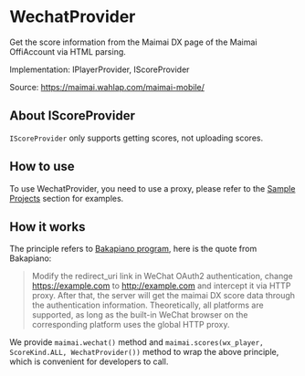 # WechatProvider

Get the score information from the Maimai DX page of the Maimai OffiAccount via HTML parsing.

Implementation: IPlayerProvider, IScoreProvider

Source: https://maimai.wahlap.com/maimai-mobile/

## About IScoreProvider

`IScoreProvider` only supports getting scores, not uploading scores.

## How to use

To use WechatProvider, you need to use a proxy, please refer to the [Sample Projects](../dev/samples.md) section for examples.

## How it works

The principle refers to [Bakapiano program](https://github.com/bakapiano/maimaidx-prober-proxy-updater), here is the quote from Bakapiano:

> Modify the redirect_uri link in WeChat OAuth2 authentication, change https://example.com to http://example.com and intercept it via HTTP proxy. After that, the server will get the maimai DX score data through the authentication information. Theoretically, all platforms are supported, as long as the built-in WeChat browser on the corresponding platform uses the global HTTP proxy.

We provide `maimai.wechat()` method and `maimai.scores(wx_player, ScoreKind.ALL, WechatProvider())` method to wrap the above principle, which is convenient for developers to call.